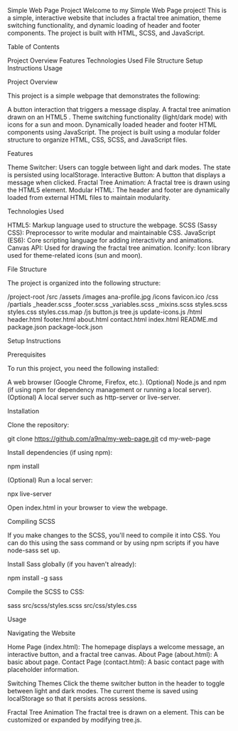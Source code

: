 Simple Web Page Project
Welcome to my Simple Web Page project! This is a simple, interactive website that includes a fractal tree animation, theme switching functionality, and dynamic loading of header and footer components. The project is built with HTML, SCSS, and JavaScript.

Table of Contents

Project Overview
Features
Technologies Used
File Structure
Setup Instructions
Usage


Project Overview

This project is a simple webpage that demonstrates the following:

A button interaction that triggers a message display.
A fractal tree animation drawn on an HTML5 <canvas>.
Theme switching functionality (light/dark mode) with icons for a sun and moon.
Dynamically loaded header and footer HTML components using JavaScript.
The project is built using a modular folder structure to organize HTML, CSS, SCSS, and JavaScript files.


Features

Theme Switcher: Users can toggle between light and dark modes. The state is persisted using localStorage.
Interactive Button: A button that displays a message when clicked.
Fractal Tree Animation: A fractal tree is drawn using the HTML5 <canvas> element.
Modular HTML: The header and footer are dynamically loaded from external HTML files to maintain modularity.


Technologies Used

HTML5: Markup language used to structure the webpage.
SCSS (Sassy CSS): Preprocessor to write modular and maintainable CSS.
JavaScript (ES6): Core scripting language for adding interactivity and animations.
Canvas API: Used for drawing the fractal tree animation.
Iconify: Icon library used for theme-related icons (sun and moon).


File Structure

The project is organized into the following structure:

/project-root
    /src
        /assets
            /images
                ana-profile.jpg
            /icons
                favicon.ico
        /css
            /partials
                _header.scss
                _footer.scss
                _variables.scss
                _mixins.scss
            styles.scss
            styles.css
            styles.css.map
        /js
            button.js
            tree.js
            update-icons.js
        /html
            header.html
            footer.html
            about.html
            contact.html
    index.html
    README.md
    package.json
    package-lock.json


Setup Instructions

Prerequisites

To run this project, you need the following installed:

A web browser (Google Chrome, Firefox, etc.).
(Optional) Node.js and npm (if using npm for dependency management or running a local server).
(Optional) A local server such as http-server or live-server.


Installation

Clone the repository:

git clone https://github.com/a9na/my-web-page.git
cd my-web-page

Install dependencies (if using npm):

npm install

(Optional) Run a local server:

npx live-server

Open index.html in your browser to view the webpage.

Compiling SCSS

If you make changes to the SCSS, you'll need to compile it into CSS. You can do this using the sass command or by using npm scripts if you have node-sass set up.

Install Sass globally (if you haven't already):

npm install -g sass

Compile the SCSS to CSS:

sass src/scss/styles.scss src/css/styles.css

Usage

Navigating the Website

Home Page (index.html): The homepage displays a welcome message, an interactive button, and a fractal tree canvas.
About Page (about.html): A basic about page.
Contact Page (contact.html): A basic contact page with placeholder information.

Switching Themes
Click the theme switcher button in the header to toggle between light and dark modes. The current theme is saved using localStorage so that it persists across sessions.

Fractal Tree Animation
The fractal tree is drawn on a <canvas> element. This can be customized or expanded by modifying tree.js.

